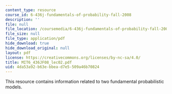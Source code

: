 ```yaml
---
content_type: resource
course_id: 6-436j-fundamentals-of-probability-fall-2008
description: ''
file: null
file_location: /coursemedia/6-436j-fundamentals-of-probability-fall-2008/4da53a92b63ebbead7e5509a46b70824_MIT6_436JF08_lec02.pdf
file_size: null
file_type: application/pdf
hide_download: true
hide_download_original: null
layout: pdf
license: https://creativecommons.org/licenses/by-nc-sa/4.0/
title: MIT6_436JF08_lec02.pdf
uid: 4da53a92-b63e-bbea-d7e5-509a46b70824
---
```

This resource contains information related to two fundamental probabilistic models.